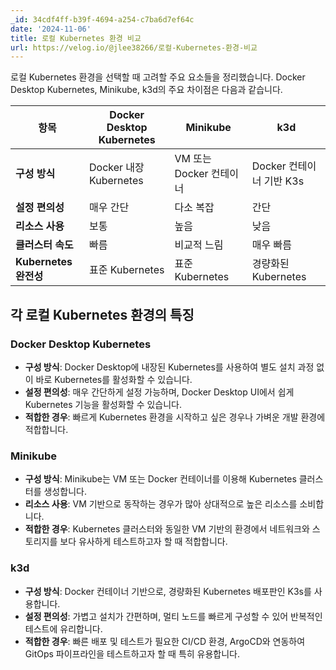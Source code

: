 ```yaml
---
_id: 34cdf4ff-b39f-4694-a254-c7ba6d7ef64c
date: '2024-11-06'
title: 로컬 Kubernetes 환경 비교
url: https://velog.io/@jlee38266/로컬-Kubernetes-환경-비교
---
```


로컬 Kubernetes 환경을 선택할 때 고려할 주요 요소들을 정리했습니다. Docker Desktop Kubernetes, Minikube, k3d의 주요 차이점은 다음과 같습니다.

| 항목              | Docker Desktop Kubernetes | Minikube                  | k3d                       |
|-------------------|---------------------------|----------------------------|---------------------------|
| **구성 방식**     | Docker 내장 Kubernetes    | VM 또는 Docker 컨테이너    | Docker 컨테이너 기반 K3s  |
| **설정 편의성**   | 매우 간단                  | 다소 복잡                  | 간단                      |
| **리소스 사용**   | 보통                      | 높음                       | 낮음                      |
| **클러스터 속도** | 빠름                      | 비교적 느림                | 매우 빠름                 |
| **Kubernetes 완전성** | 표준 Kubernetes       | 표준 Kubernetes            | 경량화된 Kubernetes       |

## 각 로컬 Kubernetes 환경의 특징

### Docker Desktop Kubernetes
- **구성 방식**: Docker Desktop에 내장된 Kubernetes를 사용하여 별도 설치 과정 없이 바로 Kubernetes를 활성화할 수 있습니다.
- **설정 편의성**: 매우 간단하게 설정 가능하며, Docker Desktop UI에서 쉽게 Kubernetes 기능을 활성화할 수 있습니다.
- **적합한 경우**: 빠르게 Kubernetes 환경을 시작하고 싶은 경우나 가벼운 개발 환경에 적합합니다.

### Minikube
- **구성 방식**: Minikube는 VM 또는 Docker 컨테이너를 이용해 Kubernetes 클러스터를 생성합니다.
- **리소스 사용**: VM 기반으로 동작하는 경우가 많아 상대적으로 높은 리소스를 소비합니다.
- **적합한 경우**: Kubernetes 클러스터와 동일한 VM 기반의 환경에서 네트워크와 스토리지를 보다 유사하게 테스트하고자 할 때 적합합니다.

### k3d
- **구성 방식**: Docker 컨테이너 기반으로, 경량화된 Kubernetes 배포판인 K3s를 사용합니다.
- **설정 편의성**: 가볍고 설치가 간편하며, 멀티 노드를 빠르게 구성할 수 있어 반복적인 테스트에 유리합니다.
- **적합한 경우**: 빠른 배포 및 테스트가 필요한 CI/CD 환경, ArgoCD와 연동하여 GitOps 파이프라인을 테스트하고자 할 때 특히 유용합니다.